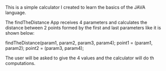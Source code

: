 This is a simple calculator I created to learn the basics of the JAVA language.

The findTheDistance App receives 4 parameters and calculates the distance between 2 points formed by the first and last parameters like it is shown below:

findTheDistance(param1, param2, param3, param4);
point1 = (param1, param2);
point2 = (param3, param4);

The user will be asked to give the 4 values and the calculator will do th computations.